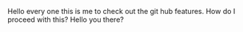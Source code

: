 Hello every one this is me to check out the git hub features.
How do I proceed with this?
Hello you there?
